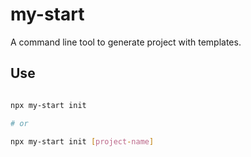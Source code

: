 # my-start

A command line tool to generate project with templates.

## Use

```bash

npx my-start init

# or

npx my-start init [project-name]

```
